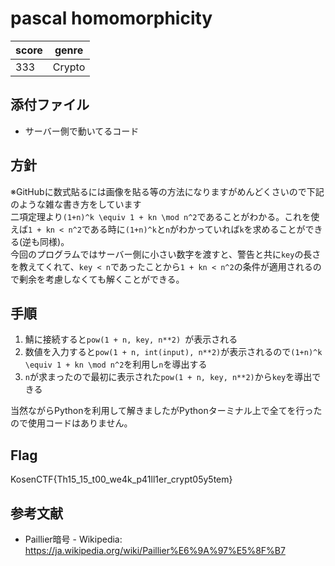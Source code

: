 # pascal homomorphicity

| score	| genre |
| ----  | ----  |
| 333	| Crypto |


## 添付ファイル
- サーバー側で動いてるコード

## 方針
※GitHubに数式貼るには画像を貼る等の方法になりますがめんどくさいので下記のような雑な書き方をしています  
二項定理より`(1+n)^k \equiv 1 + kn \mod n^2`であることがわかる。これを使えば`1 + kn < n^2`である時に`(1+n)^k`と`n`がわかっていれば`k`を求めることができる(逆も同様)。  
今回のプログラムではサーバー側に小さい数字を渡すと、警告と共に`key`の長さを教えてくれて、`key < n`であったことから`1 + kn < n^2`の条件が適用されるので剰余を考慮しなくても解くことができる。

## 手順
1. 鯖に接続すると`pow(1 + n, key, n**2) `が表示される
2. 数値を入力すると`pow(1 + n, int(input), n**2)`が表示されるので`(1+n)^k \equiv 1 + kn \mod n^2`を利用し`n`を導出する
3. `n`が求まったので最初に表示された`pow(1 + n, key, n**2)`から`key`を導出できる

当然ながらPythonを利用して解きましたがPythonターミナル上で全てを行ったので使用コードはありません。

## Flag
KosenCTF{Th15_15_t00_we4k_p41ll1er_crypt05y5tem}

## 参考文献
- Paillier暗号 - Wikipedia: https://ja.wikipedia.org/wiki/Paillier%E6%9A%97%E5%8F%B7